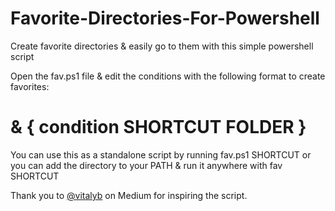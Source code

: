 # Favorite-Directories-For-Powershell
Create favorite directories &amp; easily go to them with this simple powershell script

Open the fav.ps1 file & edit the conditions with the following format to create favorites:
# & { condition SHORTCUT FOLDER }

You can use this as a standalone script by running fav.ps1 SHORTCUT or you can add the directory to your PATH & run it anywhere with fav SHORTCUT


Thank you to [@vitalyb](https://medium.com/@vitalyb) on Medium for inspiring the script.
